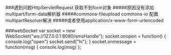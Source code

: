 ###遇到问题HttpServletRequest 获取不到form对象
    #####原因没有添加multipart/form-data解析器
    #####commons-fileupload commons-io 配置multipartResolver解决
    #####或者使用application/x-www-form-urlencoded

###webSocket
    var socket = new WebSocket("ws://127.0.0.1:8080/smsHandle");
    socket.onopen = function() {
        console.log("open")
        socket.send("hi");
    }
    socket.onmessage = function(msg) {
        console.log(msg)
    };
